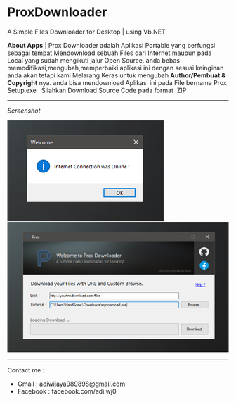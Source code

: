 # ProxDownloader
A Simple Files Downloader for Desktop | using Vb.NET

**About Apps** | Prox Downloader adalah Aplikasi Portable yang berfungsi sebagai tempat Mendownload sebuah Files dari Internet maupun pada Local yang sudah mengikuti jalur Open Source. anda bebas memodifikasi,mengubah,memperbaiki aplikasi ini dengan sesuai keinginan anda akan tetapi kami Melarang Keras untuk mengubah **Author/Pembuat & Copyright** nya. anda bisa mendownload Aplikasi ini pada File bernama Prox Setup.exe . Silahkan Download Source Code pada format .ZIP

---------------------

*Screenshot*

![alt text](https://raw.githubusercontent.com/lnxcrew/ProxDownloader/master/Screenshot/Screenshot_1.png)
![alt text](https://raw.githubusercontent.com/lnxcrew/ProxDownloader/master/Screenshot/Screenshot_2.png)

--------------------
Contact me :
- Gmail : adiwijaya989898@gmail.com
- Facebook : facebook.com/adi.wj0
